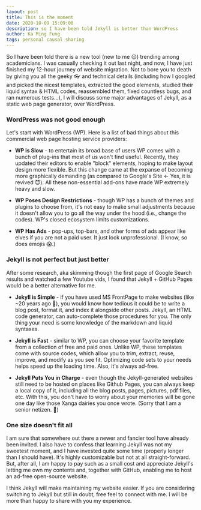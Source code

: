 ```yaml
---
layout: post
title: This is the moment
date: 2020-10-09 15:09:00
description: so I have been told Jekyll is better than WordPress
author: Ka Ming Fung
tags: personal causal sharing
---
```


So I have been told there is a new tool (new to me :wink:) trending among academicians. I was casually checking it out last night, and now, I have just finished my 12-hour journey of website migration. Not to bore you to death by giving you all the geeky :eyeglasses: and technical details (including how I googled and picked the nicest templates, extracted the good elements, studied their liquid syntax & HTML codes, reassembled them, fixed countless bugs, and ran numerous tests...), I will discuss some major advantages of Jekyll, as a static web page generator, over WordPress.



### WordPress was not good enough
Let's start with WordPress (WP). Here is a list of bad things about this commercial web page hosting service providers:

* **WP is Slow** - to entertain its broad base of users WP comes with a bunch of plug-ins that most of us won't find useful. Recently, they updated their editors to enable "block" elements, hoping to make layout design more flexible. But this change came at the expanse of becoming more graphically demanding (as compared to Google's Site <- Yes, it is revived :smiling_imp:). All these non-essential add-ons have made WP extremely heavy and slow.

* **WP Poses Design Restrictions** - though WP has a bunch of themes and plugins to choose from, it's not easy to make small adjustments because it doesn't allow you to go all the way under the hood (i.e., change the codes). WP's closed ecosystem limits customizations.

* **WP Has Ads** - pop-ups, top-bars, and other forms of ads appear like elves if you are not a paid user. It just look unprofessional. (I know, so does emojis :scream:.)



### Jekyll is not perfect but just better
After some research, aka skimming though the first page of Google Search results and watched a few Youtube vids, I found that Jekyll + GitHub Pages would be a better alternative for me.

* **Jekyll is Simple** - if you have used MS FrontPage to make websites (like ~20 years ago :floppy_disk:), you would know how tedious it could be to write a blog post, format it, and index it alongside other posts. Jekyll, an HTML code generator, can auto-complete those procedures for you. The only thing your need is some knowledge of the markdown and liquid syntaxes.

* **Jekyll is Fast** - similar to WP, you can choose your favorite template from a collection of free and paid ones. Unlike WP, these templates come with source codes, which allow you to trim, extract, reuse, improve, and modify as you see fit. Optimizing code sets to your needs helps speed up the loading time. Also, it's always ad-free.

* **Jekyll Puts You in Charge** - even though the Jekyll-generated websites still need to be hosted on places like Github Pages, you can always keep a local copy of it, including all the blog posts, pages, pictures, pdf files, etc. With this, you don't have to worry about your memories will be gone one day like those Xanga dairies you once wrote. (Sorry that I am a senior netizen. :older_man:)


### One size doesn't fit all

I am sure that somewhere out there a newer and fancier tool have already been invited. I also have to confess that learning Jekyll was not my sweetest moment, and I have invested quite some time (properly longer than I should have). It's highly customizable but not at all straight-forward. But, after all, I am happy to pay such as a small cost and appreciate Jekyll's letting me own my contents and, together with GitHub, enabling me to host an ad-free open-source website.


I think Jekyll will make maintaining my website easier. If you are considering switching to Jekyll but still in doubt, free feel to connect with me. I will be more than happy to share with you my experience.

